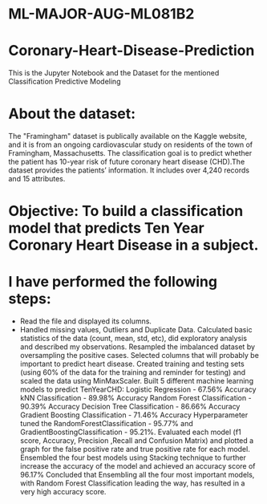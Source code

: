 # ML-MAJOR-AUG-ML081B2
# Coronary-Heart-Disease-Prediction
This is the Jupyter Notebook and the Dataset for the mentioned Classification Predictive Modeling

# About the dataset:
The "Framingham" dataset is publically available on the Kaggle website, and it is from an ongoing cardiovascular study on residents of the town of Framingham, Massachusetts. The classification goal is to predict whether the patient has 10-year risk of future coronary heart disease (CHD).The dataset provides the patients’ information. It includes over 4,240 records and 15 attributes.

# Objective: To build a classification model that predicts Ten Year Coronary Heart Disease in a subject.
# I have performed the following steps:
- Read the file and displayed its columns.
- Handled missing values, Outliers and Duplicate Data.
Calculated basic statistics of the data (count, mean, std, etc), did exploratory analysis and described my observations.
Resampled the imbalanced dataset by oversampling the positive cases.
Selected columns that will probably be important to predict heart disease.
Created training and testing sets (using 60% of the data for the training and reminder for testing) and scaled the data using MinMaxScaler.
Built 5 different machine learning models to predict TenYearCHD:
Logistic Regression - 67.56% Accuracy
kNN Classification - 89.98% Accuracy
Random Forest Classification - 90.39% Accuracy
Decision Tree Classification - 86.66% Accuracy
Gradient Boosting Classification - 71.46% Accuracy
Hyperparameter tuned the RandomForestClassification - 95.77% and GradientBoostingClassification - 95.21%.
Evaluated each model (f1 score, Accuracy, Precision ,Recall and Confusion Matrix) and plotted a graph for the false positive rate and true positive rate for each model.
Ensembled the four best models using Stacking technique to further increase the accuracy of the model and achieved an accuracy score of 96.17%
Concluded that Ensembling all the four most important models, with Random Forest Classification leading the way, has resulted in a very high accuracy score.
